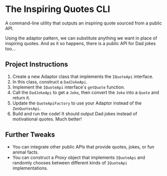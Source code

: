# The Inspiring Quotes CLI

A command-line utility that outputs an inspiring quote sourced from a public API.

Using the adaptor pattern, we can substitute anything we want in place of inspiring quotes. And as it so happens, there is a public API for Dad jokes too...

## Project Instructions
1. Create a new Adaptor class that implements the `IQuoteApi` interface.
2. In this class, construct a `DadJokeApi`.
3. Implement the `IQuoteApi` interface's `getQuote` function.
4. Call the `DadJokeApi` to get a `Joke`, then convert the `Joke` into a `Quote` and return it.
5. Update the `QuoteApiFactory` to use your Adaptor instead of the `ZenQuotesApi`.
6. Build and run the code! It should output Dad jokes instead of motivational quotes. Much better!

## Further Tweaks
* You can integrate other public APIs that provide quotes, jokes, or fun animal facts.
* You can construct a *Proxy* object that implements `IQuoteApi` and randomly chooses between different kinds of `IQuoteApi` implementations.